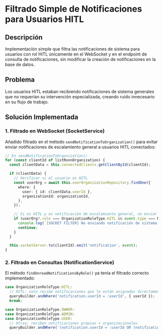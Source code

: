 # Filtrado Simple de Notificaciones para Usuarios HITL

## Descripción
Implementación simple que filtra las notificaciones de sistema para usuarios con rol HITL únicamente en el WebSocket y en el endpoint de consulta de notificaciones, sin modificar la creación de notificaciones en la base de datos.

## Problema
Los usuarios HITL estaban recibiendo notificaciones de sistema generales que no requerían su intervención especializada, creando ruido innecesario en su flujo de trabajo.

## Solución Implementada

### 1. Filtrado en WebSocket (SocketService)
Añadido filtrado en el método `sendNotificationToOrganization()` para evitar enviar notificaciones de escalamiento general a usuarios HITL conectados:

```typescript
// En sendNotificationToOrganization()
for (const clientId of listRonnOrganization) {
  const clientData = this.connectedClients.getClientById(clientId);

  if (clientData) {
    // Verificar si el usuario es HITL
    const userOrg = await this.userOrganizationRepository.findOne({
      where: {
        user: { id: clientData.userId },
        organizationId: organizationId,
      },
    });

    // Si es HITL y es notificación de escalamiento general, no enviar
    if (userOrg?.role === OrganizationRoleType.HITL && event.type === NotificationType.MESSAGE_RECEIVED) {
      console.log(`[SOCKET FILTER] No enviando notificación de sistema a usuario HITL ${clientData.userId}`);
      continue;
    }
  }

  this.socketServer.to(clientId).emit('notification', event);
}
```

### 2. Filtrado en Consultas (NotificationService)
El método `findUnreadNotificationsByRole()` ya tenía el filtrado correcto implementado:

```typescript
case OrganizationRoleType.HITL:
  // HITL: solo recibe notificaciones que le están asignadas directamente
  queryBuilder.andWhere('notification.userId = :userId', { userId });
  break;

case OrganizationRoleType.OWNER:
case OrganizationRoleType.ADMIN:
case OrganizationRoleType.USER:
  // Otros: reciben notificaciones propias + organizacionales
  queryBuilder.andWhere('(notification.userId = :userId OR (notification.userId IS NULL AND notification
